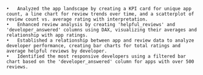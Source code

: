	•	Analyzed the app landscape by creating a KPI card for unique app count, a line chart for review trends over time, and a scatterplot of review count vs. average rating with interpretation.
	•	Enhanced review analysis by creating 'helpful_reviews' and 'developer_answered' columns using DAX, visualizing their averages and relationship with app ratings.
	•	Established a relationship between app and review data to analyze developer performance, creating bar charts for total ratings and average helpful reviews by developer.
	•	Identified the most responsive developers using a filtered bar chart based on the 'developer_answered' column for apps with over 500 reviews.
